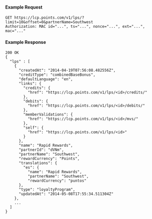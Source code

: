 #### Example Request

    GET https://lcp.points.com/v1/lps/?limit=10&offset=0&partnerName=Southwest
    Authorization: MAC id="...", ts="...", nonce="...", ext="...", mac="..."

#### Example Response

    200 OK
    {
      "lps" : [
        {
          "createdAt": "2014-04-19T07:56:08.482556Z",
          "creditType": "combinedBaseBonus",
          "defaultLanguage": "en",
          "links": {
            "credits": {
              "href": "https://lcp.points.com/v1/lps/<id>/credits/"
            },
            "debits": {
              "href": "https://lcp.points.com/v1/lps/<id>/debits/"
            },
            "memberValidations": {
              "href": "https://lcp.points.com/v1/lps/<id>/mvs/"
            },
            "self": {
              "href": "https://lcp.points.com/v1/lps/<id>"
            }
          },
          "name": "Rapid Rewards",
          "partnerId": "dVNm",
          "partnerName": "Southwest",
          "rewardCurrency": "Points",
          "translations": {
            "es": {
              "name": "Rapid Rewards",
              "partnerName": "Southwest",
              "rewardCurrency": "puntos"
          },
          "type": "loyaltyProgram",
          "updatedAt": "2014-05-08T17:55:34.511304Z"
        },
        ...
      ]
    }




